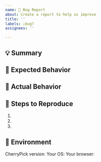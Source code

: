 ```yaml
---
name: 🐛 Bug Report
about: Create a report to help us improve
title: ''
labels: ⚠️bug?
assignees: ''

---
```


<!--
Thanks for reporting!
First, in order to avoid duplicate Issues, please search to see if the problem you found has already been reported.
Also, If you are NOT owner/admin of server, PLEASE DONT REPORT SERVER SPECIFIC ISSUES TO HERE! (e.g. feature XXX is not working in misskey.example) Please try with another misskey servers, and if your issue is only reproducible with specific server, contact your server's owner/admin first.
-->

## 💡 Summary

<!-- Tell us what the bug is -->

## 🥰 Expected Behavior

<!--- Tell us what should happen -->

## 🤬 Actual Behavior

<!--
Tell us what happens instead of the expected behavior.
Please include errors from the developer console and/or server log files if you have access to them.
-->

## 📝 Steps to Reproduce

1.
2.
3.

## 📌 Environment

<!-- Tell us where on the platform it happens -->

CherryPick version:
Your OS:
Your browser:
